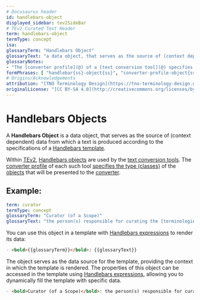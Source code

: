 ```yaml
---
# Docusaurus header
id: handlebars-object
displayed_sidebar: tev2SideBar
# TEv2 Curated Text Header
term: handlebars-object
termType: concept
isa:
glossaryTerm: "Handlebars Object"
glossaryText: "a data object, that serves as the source of (context dependent) data from which a text is produced according to the specifications of a [Handlebars template](@)."
glossaryNotes:
- "The [converter profile](@) of a [text conversion tool](@) specifies the structure (type) of the data objects that it will pass to its [converters](@)"
formPhrases: [ "handlebar{ss}-object{ss}", "converter-profile-object{ss}" ]
# Origins/Acknowledgements
attribution: "[TNO Terminology Design](https://tno-terminology-design.github.io/tev2-specifications/docs)"
originalLicense: "[CC BY-SA 4.0](http://creativecommons.org/licenses/by-sa/4.0/?ref=chooser-v1)"
---
```


# Handlebars Objects

A **Handlebars Object** is a data object, that serves as the source of (context dependent) data from which a text is produced according to the specifications of a [Handlebars template](@).

Within [TEv2](@), [Handlebars objects](@) are used by the [text conversion tools](@). The [converter profile](@) of each such tool [specifies the type (classes)](converter-profile#object-spec@) of the [objects](handlebars-object@) that will be presented to the [converter](@).

## Example:

```yaml title="Handlebars object"
term: curator
termType: concept
glossaryTerm: "Curator (of a Scope)"
glossaryText: "the person(s) responsible for curating the [terminologies](@) of that [scope](@)."
```

You can use this object in a template with [Handlebars expressions](https://handlebarsjs.com/guide/expressions.html#basic-usage) to render its data:

```markdown title="Handlebars template"
- <bold>{{glossaryTerm}}</bold>: {{glossaryText}}
```

The object serves as the data source for the template, providing the context in which the template is rendered. The properties of this object can be accessed in the template using [Handlebars expressions](https://handlebarsjs.com/guide/expressions.html#basic-usage), allowing you to dynamically fill the template with specific data.

```markdown title="Result of applying the template to the object"
- <bold>Curator (of a Scope)</bold>: the person(s) responsible for curating the [terminologies](@) of that [scope](@).
```